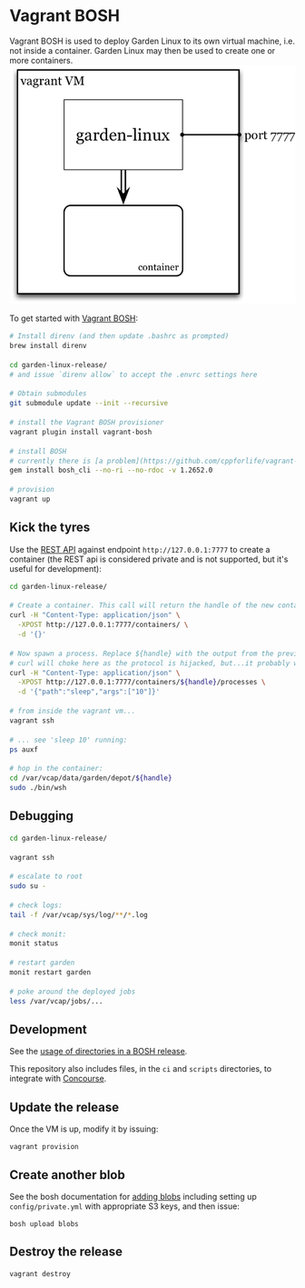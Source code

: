 # Vagrant BOSH

Vagrant BOSH is used to deploy Garden Linux to its own virtual machine, i.e. not inside a container. Garden Linux may then be used to create one or more containers.
![Vagrant BOSH](images/vagrant-bosh.png)

To get started with [Vagrant BOSH](https://github.com/cppforlife/vagrant-bosh):

```sh
# Install direnv (and then update .bashrc as prompted)
brew install direnv

cd garden-linux-release/
# and issue `direnv allow` to accept the .envrc settings here

# Obtain submodules
git submodule update --init --recursive

# install the Vagrant BOSH provisioner
vagrant plugin install vagrant-bosh

# install BOSH
# currently there is [a problem](https://github.com/cppforlife/vagrant-bosh/issues/4) using a BOSH CLI version > 1.2652.0
gem install bosh_cli --no-ri --no-rdoc -v 1.2652.0

# provision
vagrant up
```

## Kick the tyres

Use the [REST API](https://github.com/cloudfoundry-incubator/garden#rest-api) against endpoint `http://127.0.0.1:7777` to create a container (the REST api is considered private and is not supported, but it's useful for development):

```sh
cd garden-linux-release/

# Create a container. This call will return the handle of the new container.
curl -H "Content-Type: application/json" \
  -XPOST http://127.0.0.1:7777/containers/ \
  -d '{}'

# Now spawn a process. Replace ${handle} with the output from the previous call.
# curl will choke here as the protocol is hijacked, but...it probably worked.
curl -H "Content-Type: application/json" \
  -XPOST http://127.0.0.1:7777/containers/${handle}/processes \
  -d '{"path":"sleep","args":["10"]}'

# from inside the vagrant vm...
vagrant ssh

# ... see 'sleep 10' running:
ps auxf

# hop in the container:
cd /var/vcap/data/garden/depot/${handle}
sudo ./bin/wsh
```

## Debugging

```sh
cd garden-linux-release/

vagrant ssh

# escalate to root
sudo su -

# check logs:
tail -f /var/vcap/sys/log/**/*.log

# check monit:
monit status

# restart garden
monit restart garden

# poke around the deployed jobs
less /var/vcap/jobs/...
```


## Development

See the [usage of directories in a BOSH release](https://www.pivotaltracker.com/story/show/78508966).

This repository also includes files, in the `ci` and `scripts` directories, to integrate with [Concourse](https://github.com/concourse/concourse).

## Update the release

Once the VM is up, modify it by issuing:
```
vagrant provision
```

## Create another blob
See the bosh documentation for [adding blobs](http://docs.cloudfoundry.org/bosh/create-release.html#blobs) including setting up `config/private.yml` with appropriate S3 keys, and then issue:
```
bosh upload blobs
```

## Destroy the release
```
vagrant destroy
```
